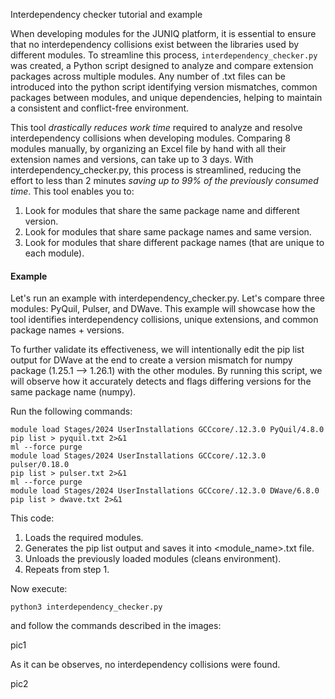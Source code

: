 Interdependency checker tutorial and example

When developing modules for the JUNIQ platform, it is essential to ensure that no interdependency collisions exist between the libraries used by different modules. To streamline this process, `interdependency_checker.py` was created, a Python script designed to analyze and compare extension packages across multiple modules. Any number of .txt files can be introduced into the python script identifying version mismatches, common packages between modules, and unique dependencies, helping to maintain a consistent and conflict-free environment.

This tool *drastically reduces work time* required to analyze and resolve interdependency collisions when developing modules. Comparing 8 modules manually, by organizing an Excel file by hand with all their extension names and versions, can take up to 3 days. With interdependency_checker.py, this process is streamlined, reducing the effort to less than 2 minutes *saving up to 99% of the previously consumed time*. This tool enables you to:

1. Look for modules that share the same package name and different version.
2. Look for modules that share same package names and same version.
3. Look for modules that share different package names (that are unique to each module).

#### Example

Let's run an example with interdependency_checker.py. Let's compare three modules: PyQuil, Pulser, and DWave. This example will showcase how the tool identifies interdependency collisions, unique extensions, and common package names + versions.

To further validate its effectiveness, we will intentionally edit the pip list output for DWave at the end to create a version mismatch for numpy package (1.25.1 --> 1.26.1) with the other modules. By running this script, we will observe how it accurately detects and flags differing versions for the same package name (numpy).

Run the following commands:

```
module load Stages/2024 UserInstallations GCCcore/.12.3.0 PyQuil/4.8.0
pip list > pyquil.txt 2>&1
ml --force purge
module load Stages/2024 UserInstallations GCCcore/.12.3.0 pulser/0.18.0
pip list > pulser.txt 2>&1
ml --force purge
module load Stages/2024 UserInstallations GCCcore/.12.3.0 DWave/6.8.0
pip list > dwave.txt 2>&1
```

This code:

1. Loads the required modules.
2. Generates the pip list output and saves it into <module_name>.txt file.
3. Unloads the previously loaded modules (cleans environment).
4. Repeats from step 1.

Now execute:

```
python3 interdependency_checker.py
```

and follow the commands described in the images:

pic1

As it can be observes, no interdependency collisions were found.

pic2


